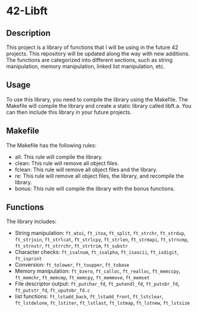 # 42-Libft

## Description

This project is a library of functions that I will be using in the future 42 projects. This repository will be updated along the way with new additions. The functions are categorized into different sections, such as string manipulation, memory manipulation, linked list manipulation, etc.

## Usage

To use this library, you need to compile the library using the Makefile. The Makefile will compile the library and create a static library called libft.a. You can then include this library in your future projects.

## Makefile

The Makefile has the following rules:

- all: This rule will compile the library.
- clean: This rule will remove all object files.
- fclean: This rule will remove all object files and the library.
- re: This rule will remove all object files, the library, and recompile the library.
- bonus: This rule will compile the library with the bonus functions.

## Functions

The library includes:

- String manipulation: `ft_atoi`, `ft_itoa`, `ft_split`, `ft_strchr`, `ft_strdup`, `ft_strjoin`, `ft_strlcat`, `ft_strlcpy`, `ft_strlen`, `ft_strmapi`, `ft_strncmp`, `ft_strnstr`, `ft_strrchr`, `ft_strtrim`, `ft_substr`
- Character checks: `ft_isalnum`, `ft_isalpha`, `ft_isascii`, `ft_isdigit`, `ft_isprint`
- Conversion: `ft_tolower`, `ft_toupper`, `ft_tobase`
- Memory manipulation: `ft_bzero`, `ft_calloc`, `ft_realloc`, `ft_memccpy`, `ft_memchr`, `ft_memcmp`, `ft_memcpy`, `ft_memmove`, `ft_memset`
- File descriptor output: `ft_putchar_fd`, `ft_putendl_fd`, `ft_putnbr_fd`, `ft_putstr_fd`, `ft_uputnbr_fd.c`
- list functions: `ft_lstadd_back`, `ft_lstadd_front`, `ft_lstclear`, `ft_lstdelone`, `ft_lstiter`, `ft_lstlast`, `ft_lstmap`, `ft_lstnew`, `ft_lstsize`
